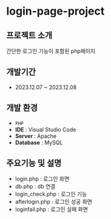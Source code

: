 # login-page-project

## 프로젝트 소개
간단한 로그인 기능이 포함된 php페이지<br/>

## 개발기간
* 2023.12.07 ~ 2023.12.08 <br/>

## 개발 환경
- `PHP`
- **IDE** : Visual Studio Code
- **Server** : Apache
- **Database** : MySQL

## 주요기능 및 설명
- login.php : 로그인 화면<br/>
- db.php : db 연결<br/>
- login_check.php : 로그인 기능<br/>
- afterlogin.php : 로그인 성공 화면<br/>
- loginfail.php : 로그인 실패 화면<br/>
